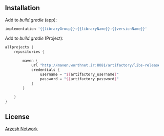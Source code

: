 ## Installation

Add to _build.gradle_ (app):
```groovy
implementation '{{libraryGroup}}:{{libraryName}}:{{versionName}}'
```

Add to _build.gradle_ (Project):
```groovy
allprojects {
    repositories {
        
        maven {
            url "http://maven.worthnet.ir:8081/artifactory/libs-release-local"
            credentials {
                username = "${artifactory_username}"
                password = "${artifactory_password}"
            }
        }
       
    }
}
```
 
## License  
[Arzesh Network][link]


[link]: http://worthnet.ir
